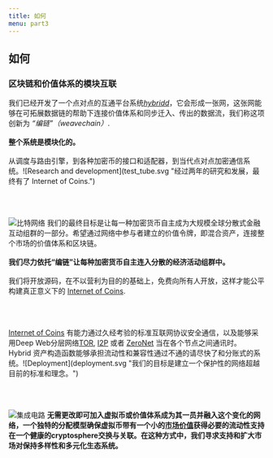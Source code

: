 ```yaml
---
title: 如何
menu: part3
---
```


## 如何
### 区块链和价值体系的模块互联

<span class="column-left">
我们已经开发了一个点对点的互通平台系统<a href="https://github.com/internetofcoins/hybridd" target="_blank"><i>hybridd</i></a>，它会形成一张网，这张网能够在可拓展数据链的帮助下连接价值体系和同步迁入、传出的数据流，我们称这项创新为 <i>“编链”（weavechain）</i>. <br><br><b>整个系统是模块化的。</b><br><br> 从调度与路由引擎，到各种加密币的接口和适配器，到当代点对点加密通信系统。</span><span class="column-right small" style="height: 12em;">![Research and development](test_tube.svg "经过两年的研究和发展，最终有了 Internet of Coins.")</span>

<br><br>

<span class="column-left small" style="height: 15em;">![比特网络](bitcoin_network.svg "我们已经采取坚实的发展和可扩展的币种，以比特币为例")</span><span class="column-right">
我们的最终目标是让每一种加密货币自主成为大规模全球分散式金融互动组群的一部分。希望通过网络中参与者建立的价值令牌，即混合资产，连接整个市场的价值体系和区块链。<br><br><b>我们尽力依托“编链”让每种加密货币自主连入分散的经济活动组群中。</b><br><br> 我们将开放源码，在不以营利为目的的基础上，免费向所有人开放，这样才能公平构建真正意义下的 <a href="https://internetofcoins.org" target="_blank">Internet of Coins</a>.</span>

<br><br>

<span class="column-left">
<a href="https://internetofcoins.org" target="_blank">Internet of Coins</a> 有能力通过久经考验的标准互联网协议安全通信，以及能够采用Deep Web分层网络<a href="https://www.torproject.org/" target="_blank">TOR</a>, <a href="https://geti2p.net/" target="_blank">I2P</a> 或者 <a href="https://zeronet.io/" target="_blank">ZeroNet</a> 当在各个节点之间通讯时。 Hybrid 资产构造函数能够承担流动性和兼容性通过不通的请尽快了和分账式的系统。</span><span class="column-right small" style="height: 9em;">![Deployment](deployment.svg "我们的目标是建立一个保护性的网络超越目前的标准和理念。")</span>

<br><br>

<span class="column-left small" style="height: 10em;">![集成电路](integrated_circuit.svg "任何人可以免费链接Internet of Coins hybrid节点.")</span><span class="column-right">
<b>无需更改即可加入虚拟币或价值体系成为其一员并融入这个变化的网络，一个独特的分配模型确保虚拟币带有一个小的<a href="http://coinmarketcap.com/" target="_blank">市场价值</a>获得必要的流动性支持在一个健康的cryptosphere交换与关联。在这种方式中，我们寻求支持和扩大市场对保持多样性和多元化生态系统。


